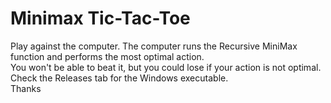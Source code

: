 ﻿# Minimax Tic-Tac-Toe
Play against the computer. The computer runs the Recursive MiniMax function and performs the most optimal action. <br>
You won't be able to beat it, but you could lose if your action is not optimal. <br>
Check the Releases tab for the Windows executable. <br>
Thanks
